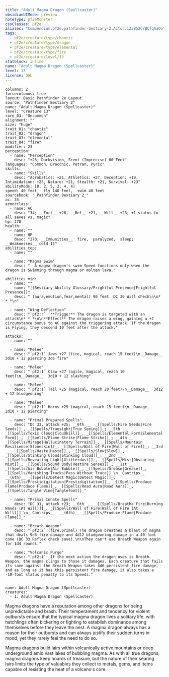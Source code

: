 ```yaml
---
title: "Adult Magma Dragon (Spellcaster)"
obsidianUIMode: preview
noteType: pf2eMonster
cssClasses: pf2e
aliases: "Compendium.pf2e.pathfinder-bestiary-2.Actor.iZ3B52CYBCfqAaOo" 
tags:
  - pf2e/creature/type/chaotic
  - pf2e/creature/type/dragon
  - pf2e/creature/type/elemental
  - pf2e/creature/type/fire
  - pf2e/creature/level/13
statblock: inline
name: "Adult Magma Dragon (Spellcaster)"
level: 13
license: OGL
---
```


```statblock
columns: 2
forcecolumns: true
layout: Basic Pathfinder 2e Layout
source: "Pathfinder Bestiary 2"
name: "Adult Magma Dragon (Spellcaster)"
level: "Creature 13"
rare_03: "Uncommon"
alignment: ""
size: "huge"
trait_01: "chaotic"
trait_02: "dragon"
trait_03: "elemental"
trait_04: "fire"
modifier: 23
perception:
  - name: "Perception"
    desc: "+23; Darkvision, Scent (Imprecise) 60 Feet"
languages: "Common, Draconic, Petran, Pyric"
skills:
  - name: "Skills"
    desc: "Acrobatics: +21, Athletics: +27, Deception: +19, Intimidation: +25, Nature: +21, Stealth: +21, Survival: +23"
abilityMods: [8, 2, 5, 2, 4, 4]
speed: 40 feet,  fly 140 feet,  swim 40 feet
sourcebook: "_Pathfinder Bestiary 2_"
ac: 34
armorclass:
  - name: AC
    desc: "34; __Fort__ +26, __Ref__ +21, __Will__ +23; +1 status to all saves vs. magic"
hp: 270
health:
  - name: ""
  - name: HP
    desc: "270; __Immunities__  fire,  paralyzed,  sleep; __Weaknesses__ cold 15"
abilities_top:
  - name: ""

  - name: "Magma Swim"
    desc: "  A magma dragon's swim Speed functions only when the dragon is Swimming through magma or molten lava."

abilities_mid:
  - name: ""
  - name: "[[Bestiary Ability Glossary/Frightful Presence|Frightful Presence]]"
    desc: " (aura,emotion,fear,mental) 90 feet. DC 30 Will check\n\n* * *\n"

  - name: "Wing Deflection"
    desc: "`pf2:r`  **Trigger** The dragon is targeted with an attack\n* * *\n\n**Effect** The dragon raises a wing, gaining a +2 circumstance bonus to AC against the triggering attack. If the dragon is Flying, they descend 10 feet after the attack."

attacks:
  - name: ""

  - name: "Melee"
    desc: "`pf2:1` Jaws +27 (fire, magical, reach 15 feet)\n__Damage__  3d10 + 12 piercing 3d6 fire"

  - name: "Melee"
    desc: "`pf2:1` Claw +27 (agile, magical, reach 10 feet)\n__Damage__  3d10 + 12 slashing"

  - name: "Melee"
    desc: "`pf2:1` Tail +25 (magical, reach 20 feet)\n__Damage__  3d12 + 12 bludgeoning"

  - name: "Melee"
    desc: "`pf2:1` Horns +25 (magical, reach 15 feet)\n__Damage__  2d10 + 12 piercing"

  - name: "Primal Prepared Spells"
    desc: "DC 33, attack +25; __6th __  _[[Spells/Fire Seeds|Fire Seeds]]_, _[[Spells/Truesight|True Seeing]]_; __5th __  _[[Spells/Toxic Cloud|Cloudkill]]_, _[[Spells/Elemental Form|Elemental Form]]_, _[[Spells/Flame Strike|Flame Strike]]_; __4th __  _[[Spells/Mirage|Hallucinatory Terrain]]_, _[[Spells/Mountain Resilience|Stoneskin]]_, _[[Spells/Wall of Fire|Wall of Fire]]_; __3rd __  _[[Spells/Haste|Haste]]_, _[[Spells/Slow|Slow]]_, _[[Spells/Stinking Cloud|Stinking Cloud]]_; __2nd __  _[[Spells/Revealing Light|Glitterdust]]_, _[[Spells/Mist|Obscuring Mist]]_, _[[Spells/Sound Body|Restore Senses]]_; __1st __  _[[Spells/Air Bubble|Air Bubble]]_, _[[Spells/Grease|Grease]]_, _[[Spells/Vanishing Tracks|Pass Without Trace]]_\n__Cantrips__  __(6th)__ _[[Spells/Detect Magic|Detect Magic]]_, _[[Spells/Prestidigitation|Prestidigitation]]_, _[[Spells/Produce Flame|Produce Flame]]_, _[[Spells/Read Aura|Read Aura]]_, _[[Spells/Tangle Vine|Tanglefoot]]_"

  - name: "Primal Innate Spells"
    desc: "DC 31, attack +23; __6th __  _[[Spells/Breathe Fire|Burning Hands (At Will)]]_, _[[Spells/Wall of Fire|Wall of Fire (At Will)]]_\n__Cantrips__  __(6th)__ _[[Spells/Produce Flame|Produce Flame]]_"

  - name: "Breath Weapon"
    desc: "`pf2:2` (fire,primal) The dragon breathes a blast of magma that deals 9d6 fire damage and 4d12 bludgeoning damage in a 40-foot cone (DC 33 Reflex check save).\n\nThey can't use Breath Weapon again for 1d4 rounds."

  - name: "Volcanic Purge"
    desc: "`pf2:1`  If the next action the dragon uses is Breath Weapon, the magma clings to those it damages. Each creature that fails its save against the Breath Weapon takes 4d6 persistent fire damage, and as long as it has this persistent fire damage, it also takes a -10-foot status penalty to its Speeds."
 
```

```encounter-table
name: Adult Magma Dragon (Spellcaster)
creatures:
  - 1: Adult Magma Dragon (Spellcaster)
```



Magma dragons have a reputation among other dragons for being unpredictable and brash. Their temperament and tendency for violent outbursts ensure that the typical magma dragon lives a solitary life, with hatchlings often bickering or fighting to establish dominance among themselves before they leave the nest. A magma dragon always has a reason for their outbursts and can always justify their sudden turns in mood, yet they rarely feel the need to do so.

Magma dragons build lairs within volcanically active mountains or deep underground amid vast lakes of bubbling magma. As with all true dragons, magma dragons keep hoards of treasure, but the nature of their searing lairs limits the type of valuables they collect to metals, gems, and items capable of resisting the heat of a volcano's core.

